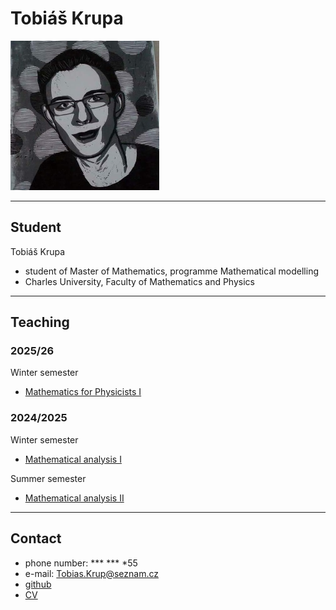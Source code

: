 

# Tobiáš Krupa

![Profile](foto2.png)

* * *

## Student

Tobiáš Krupa  
* student of Master of Mathematics, programme Mathematical modelling  
* Charles University, Faculty of Mathematics and Physics

* * *

## Teaching

### 2025/26
Winter semester
* [Mathematics for Physicists I](https://tattobiti.github.io/MpFI)

### 2024/2025
Winter semester
* [Mathematical analysis I](https://tattobiti.github.io/Teaching)

Summer semester
* [Mathematical analysis II](https://tattobiti.github.io/Matal2)

* * *

## Contact

* phone number: *** *** *55  
* e-mail: Tobias.Krup@seznam.cz  
* [github](https://github.com/Tattobiti)  
* [CV](cv.pdf)
